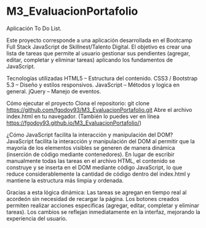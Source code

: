# M3_EvaluacionPortafolio
Aplicación To Do List.

Este proyecto corresponde a una aplicación desarrollada en el Bootcamp Full Stack JavaScript de Skillnest/Talento Digital.
El objetivo es crear una lista de tareas que permite al usuario gestionar sus pendientes (agregar, editar, completar y eliminar tareas) aplicando los fundamentos de JavaScript.

Tecnologías utilizadas
HTML5 – Estructura del contenido.
CSS3 / Bootstrap 5.3 – Diseño y estilos responsivos.
JavaScript – Métodos y logica en general.
jQuery – Manejo de eventos.

Cómo ejecutar el proyecto
Clona el repositorio:
git clone https://github.com/fgodoy93/M3_EvaluacionPortafolio.git
Abre el archivo index.html en tu navegador.
(También lo puedes ver en línea https://fgodoy93.github.io/M3_EvaluacionPortafolio/)

 ¿Cómo JavaScript facilita la interacción y manipulación del DOM?
JavaScript facilita la interacción y manipulación del DOM al permitir que la mayoría de los elementos visibles se generen de manera dinámica (inserción de código mediante contenedores).
En lugar de escribir manualmente todas las tareas en el archivo HTML, el contenido se construye y se inserta en el DOM mediante código JavaScript, lo que reduce considerablemente 
la cantidad de código dentro del index.html y mantiene la estructura más limpia y ordenada.

Gracias a esta lógica dinámica:
Las tareas se agregan en tiempo real al acordeón sin necesidad de recargar la página.
Los botones creados permiten realizar acciones específicas (agregar, editar, completar y eliminar tareas).
Los cambios se reflejan inmediatamente en la interfaz, mejorando la experiencia del usuario.


